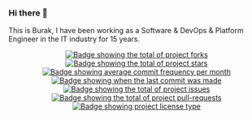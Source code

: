 ### Hi there 👋

This is Burak, I have been working as a Software & DevOps & Platform Engineer in the IT industry for 15 years.


<!-- PROJECT SHIELDS -->
<p align="center">
  <a href="https://github.com/koseburak/profile-readme-generator/fork" target="_blank">
    <img src="https://img.shields.io/github/forks/koseburak/profile-readme-generator?" alt="Badge showing the total of project forks"/>
  </a>

  <a href="https://github.com/koseburak/profile-readme-generator/stargazers" target="_blank">
    <img src="https://img.shields.io/github/stars/koseburak/profile-readme-generator?" alt="Badge showing the total of project stars"/>
  </a>

  <a href="https://github.com/koseburak/profile-readme-generator/commits/main" target="_blank">
    <img src="https://img.shields.io/github/commit-activity/m/koseburak/profile-readme-generator?" alt="Badge showing average commit frequency per month"/>
  </a>

  <a href="https://github.com/koseburak/profile-readme-generator/commits/main" target="_blank">
    <img src="https://img.shields.io/github/last-commit/koseburak/profile-readme-generator?" alt="Badge showing when the last commit was made"/>
  </a>

  <a href="https://github.com/koseburak/profile-readme-generator/issues" target="_blank">
    <img src="https://img.shields.io/github/issues/koseburak/profile-readme-generator?" alt="Badge showing the total of project issues"/>
  </a>

  <a href="https://github.com/koseburak/profile-readme-generator/pulls" target="_blank">
    <img src="https://img.shields.io/github/issues-pr/koseburak/profile-readme-generator?" alt="Badge showing the total of project pull-requests"/>
  </a>

  <a href="https://github.com/koseburak/profile-readme-generator/blob/master/LICENSE.md" target="_blank">
    <img alt="Badge showing project license type" src="https://img.shields.io/github/license/koseburak/profile-readme-generator?color=f85149">
  </a>
</p>


<!--
**koseburak/koseburak** is a ✨ _special_ ✨ repository because its `README.md` (this file) appears on your GitHub profile.

Here are some ideas to get you started:

- 🔭 I’m currently working on ...
- 🌱 I’m currently learning ...
- 👯 I’m looking to collaborate on ...
- 🤔 I’m looking for help with ...
- 💬 Ask me about ...
- 📫 How to reach me: ...
- 😄 Pronouns: ...
- ⚡ Fun fact: ...
-->
